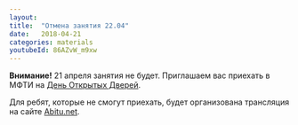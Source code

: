 ```yaml
---
layout: 
title:  "Отмена занятия 22.04"
date:   2018-04-21
categories: materials 
youtubeId: 86AZvW_m9xw
---
```


**Внимание!**
21 апреля занятия не будет. Приглашаем вас приехать в МФТИ на [День Открытых Дверей](https://mipt.ru/news/na_fiztekhe_sostoitsya_den_otkrytykh_dverey).

Для ребят, которые не смогут приехать, будет организована трансляция на сайте [Abitu.net](https://olymp-online.mipt.ru/winter_open_day).